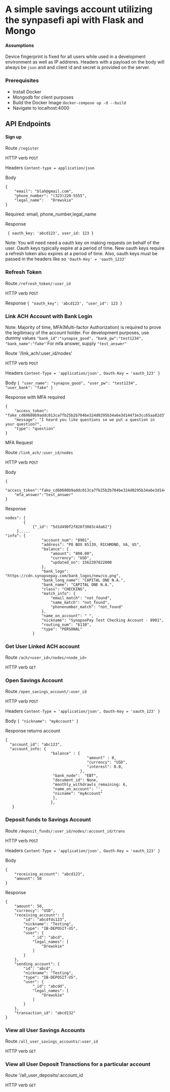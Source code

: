 # A simple savings account utilizing the synpasefi api with Flask and Mongo

#### Assumptions

Device fingerprint is fixed for all users while used in a development environment as well as IP addreres. Headers with a payload on the body will always be `json` and and client id and secret is provided on the server. 


### Prerequisites  

* Install Docker
* Mongodb for client purposes
* Build the Docker Image `docker-compose up -d --build`
* Navigate to localhost:4000


## API Endpoints

#### Sign up

Route `/register` 

HTTP verb `POST`

Headers `Content-type = application/json`

Body

```
{
	"email": "blah@gmail.com",
	"phone_number": "(323)220-5555",
	"legal_name":	"Drewskie"
}
```

Required: email, phone_number,legal_name

Response 


` { oauth_key: 'abcd123', user_id: 123 }`

Note: You will need need a oauth key on making requests on behalf of the user. Oauth keys typically expire at a period of time. New oauth keys require a refresh token also expires at a period of time. 
Also, oauth keys must be passed in the headers like so `'Oauth-Key' = 'oauth_1233'`

### Refresh Token

Route `/refresh_token/:user_id`

HTTP verb `POST`


Response `{ "oauth_key": 'abcd123', "user_id": 123 }`

### Link ACH Account with Bank Login


Note: Majority of time, MFA(Multi-factor Authorization) is required to prove the legitimacy of the account holder.
For development purposes, use dummy values ` "bank_id":"synapse_good", "bank_pw":"test1234", "bank_name":"fake" `
For mfa answer,  supply `"test_answer"`

Route '/link_ach/:user_id/nodes'

HTTP verb `POST`

Headers `Content-Type = 'application/json', Oauth-Key = 'oauth_123' }`

Body `{ "user_name": "synapse_good", "user_pw": "test1234", "user_bank": "fake" }`

Response with MFA required 
```
{
    "access_token": "fake_cd60680b9addc013ca7fb25b2b704be324d0295b34a6e3d14473e3cc65aa82d3",
    "message": "I heard you like questions so we put a question in your question?",
    "type": "question"
}
```

MFA Request 

Route `/link_ach/:user_id/nodes`

HTTP verb `POST`

Body
```
{
    "access_token":"fake_cd60680b9addc013ca7fb25b2b704be324d0295b34a6e3d14473e3cc65aa82d3",
    "mfa_answer":"test_answer"
}
```

Response 

```
nodes": [
        {
            {"_id": "5d1d490f2f826f3083c4da62"}
	 }.....
"info": {
                "account_num": "8901",
                "address": "PO BOX 85139, RICHMOND, VA, US",
                "balance": {
                    "amount": "800.00",
                    "currency": "USD",
                    "updated_on": 1562207822000
                },
                "bank_logo": "https://cdn.synapsepay.com/bank_logos/new/co.png",
                "bank_long_name": "CAPITAL ONE N.A.",
                "bank_name": "CAPITAL ONE N.A.",
                "class": "CHECKING",
                "match_info": {
                    "email_match": "not_found",
                    "name_match": "not_found",
                    "phonenumber_match": "not_found"
                },
                "name_on_account": " ",
                "nickname": "SynapsePay Test Checking Account - 8901",
                "routing_num": "6110",
                "type": "PERSONAL"
            }
```

### Get User Linked ACH account

Route `/ach/<user_id>/nodes/<node_id>`

HTTP verb `GET`



### Open Savings Account

Route `/open_savings_account/:user_id`

HTTP verb `POST`

Headers `Content-Type = 'application/json', Oauth-Key = 'oauth_123' }`

Body `{ "nickname": "myAccount" }`

Response returns account

```
{
  "account_id": "abc123",
  "account_info: {
                    "balance" : {
                                    "amount" : 0,
                                    "currency": "USD",
                                    "interest": 0.0,
                                 },
                     "bank_node":  "EBT",
                     "document_id": None,
                     "monthly_withdrawls_remaining: 6,
                     "name_on_account": '',
                     "nicname": "myAccount"
                     },
                    },
   }
```

### Deposit funds to Savings Account

Route `/deposit_funds/:user_id/nodes/:account_id/trans`

HTTP verb `POST`

Headers `Content-Type = 'application/json', Oauth-Key = 'oauth_123' }`

Body 
```
{
	"receiving_account": "abcd123",
	"amount": 50
}
```

Response

```
{
    "amount": 50,
    "currency": "USD",
    "receiving_account": {
        "id": "abcdfds123",
        "nickname": "Testing",
        "type": "IB-DEPOSIT-US",
        "user": {
            "_id": "abcd",
            "legal_names": [
                "Drewskie"
            ]
        }
    },
    "sending_account": {
        "id": "abcd",
        "nickname": "Testing",
        "type": "IB-DEPOSIT-US",
        "user": {
            "_id": "abcdd",
            "legal_names": [
                "Drewskie"
            ]
        }
    },
    "transaction_id": "abcd132"
}
```


### View all User Savings Accounts 

Route `/all_user_savings_accounts/:user_id`

HTTP verb `GET`


### View all User Deposit Transctions for a particular account

Route '/all_user_deposits/:account_id

HTTP verb `GET`

